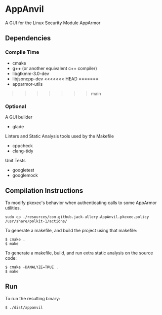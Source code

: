 # AppAnvil
A GUI for the Linux Security Module AppArmor

## Dependencies
### Compile Time
* cmake
* g++ (or another equivalent c++ compiler)
* libgtkmm-3.0-dev
* libjsoncpp-dev
<<<<<<< HEAD
=======
* apparmor-utils
>>>>>>> main

### Optional
A GUI builder
* glade 

Linters and Static Analysis tools used by the Makefile
* cppcheck
* clang-tidy

Unit Tests
* googletest
* googlemock

## Compilation Instructions

To modify pkexec's behavior when authenticating calls to some AppArmor utilities.
```
sudo cp ./resources/com.github.jack-ullery.AppAnvil.pkexec.policy /usr/share/polkit-1/actions/
```

To generate a makefile, and build the project using that makefile:
```
$ cmake .
$ make
```
To generate a makefile, build, and run extra static analysis on the source code:
```
$ cmake -DANALYZE=TRUE .
$ make
```

## Run
To run the resulting binary:
```
$ ./dist/appanvil
```
